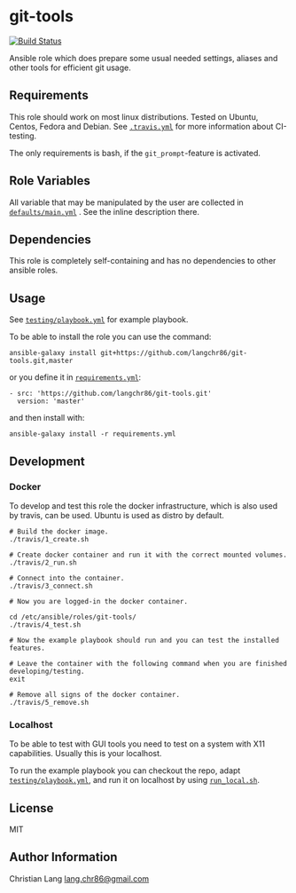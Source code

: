 git-tools
=========

[![Build Status](https://travis-ci.com/langchr86/git-tools.svg?branch=master)](https://travis-ci.com/langchr86/git-tools)

Ansible role which does prepare some usual needed settings, aliases and other tools for efficient git usage.


Requirements
------------

This role should work on most linux distributions.
Tested on Ubuntu, Centos, Fedora and Debian.
See [`.travis.yml`](.travis.yml) for more information about CI-testing.

The only requirements is bash, if the `git_prompt`-feature is activated.


Role Variables
--------------

All variable that may be manipulated by the user are collected in [`defaults/main.yml`](defaults/main.yml) .
See the inline description there.


Dependencies
------------

This role is completely self-containing and has no dependencies to other ansible roles.


Usage
-----

See [`testing/playbook.yml`](testing/playbook.yml) for example playbook.

To be able to install the role you can use the command:

~~~
ansible-galaxy install git+https://github.com/langchr86/git-tools.git,master
~~~

or you define it in [`requirements.yml`](https://docs.ansible.com/ansible/latest/galaxy/user_guide.html#installing-multiple-roles-from-a-file):

~~~
- src: 'https://github.com/langchr86/git-tools.git'
  version: 'master'
~~~

and then install with:

~~~
ansible-galaxy install -r requirements.yml
~~~


Development
-----------

### Docker

To develop and test this role the docker infrastructure, which is also used by travis, can be used.
Ubuntu is used as distro by default.

~~~ {.bash}
# Build the docker image.
./travis/1_create.sh

# Create docker container and run it with the correct mounted volumes.
./travis/2_run.sh

# Connect into the container.
./travis/3_connect.sh

# Now you are logged-in the docker container.

cd /etc/ansible/roles/git-tools/
./travis/4_test.sh

# Now the example playbook should run and you can test the installed features.

# Leave the container with the following command when you are finished developing/testing.
exit

# Remove all signs of the docker container.
./travis/5_remove.sh
~~~


### Localhost

To be able to test with GUI tools you need to test on a system with X11 capabilities.
Usually this is your localhost.

To run the example playbook you can checkout the repo,
adapt [`testing/playbook.yml`](testing/playbook.yml),
and run it on localhost by using [`run_local.sh`](run_local.sh).


License
-------

MIT


Author Information
------------------

Christian Lang
[lang.chr86@gmail.com](mailto:lang.chr86@gmail.com)

